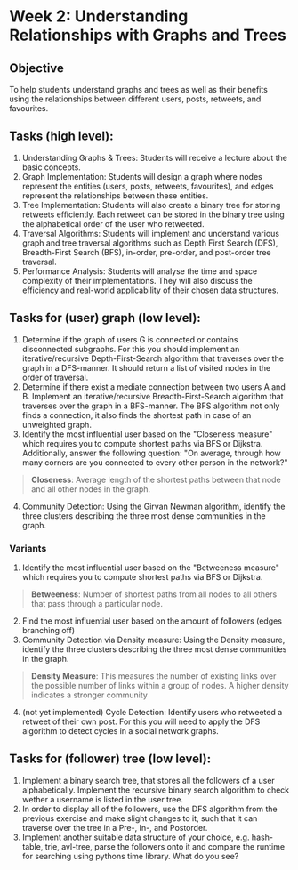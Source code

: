 # Week 2: Understanding Relationships with Graphs and Trees
## Objective
To help students understand graphs and trees as well as their benefits using the relationships between different users, posts, retweets, and favourites.
## Tasks (high level):
1. Understanding Graphs & Trees: Students will receive a lecture about the basic concepts.
2. Graph Implementation: Students will design a graph where nodes represent the entities (users, posts, retweets, favourites), and edges represent the relationships between these entities.
3. Tree Implementation: Students will also create a binary tree for storing retweets efficiently. Each retweet can be stored in the binary tree using the alphabetical order of the user who retweeted.
4. Traversal Algorithms: Students will implement and understand various graph and tree traversal algorithms such as Depth First Search (DFS), Breadth-First Search (BFS), in-order, pre-order, and post-order tree traversal.
5. Performance Analysis: Students will analyse the time and space complexity of their implementations. They will also discuss the efficiency and real-world applicability of their chosen data structures.
## Tasks for (user) graph (low level):

1. Determine if the graph of users G is connected or contains disconnected subgraphs. For this you should implement an iterative/recursive Depth-First-Search algorithm that traverses over the graph in a DFS-manner. It should return a list of visited nodes in the order of traversal.
2. Determine if there exist a mediate connection between two users A and B. Implement an iterative/recursive Breadth-First-Search algorithm that traverses over the graph in a BFS-manner. The BFS algorithm not only finds a connection, it also finds the shortest path in case of an unweighted graph.
3. Identify the most influential user based on the "Closeness measure" which requires you to compute shortest paths via BFS or Dijkstra. Additionally, answer the following question: "On average, through how many corners are you connected to every other person in the network?"
>  **Closeness**: Average length of the shortest paths between that node and all other nodes in the graph.
4. Community Detection: Using the Girvan Newman algorithm, identify the three clusters describing the three most dense communities in the graph.

### Variants

1. Identify the most influential user based on the "Betweeness measure" which requires you to compute shortest paths via BFS or Dijkstra. 
>  **Betweeness**: Number of shortest paths from all nodes to all others that pass through a particular node.
2. Find the most influential user based on the amount of followers (edges branching off)
3. Community Detection via Density measure: Using the Density measure, identify the three clusters describing the three most dense communities in the graph.
> **Density Measure**: This measures the number of existing links over the possible number of links within a group of nodes. A higher density indicates a stronger community
4. (not yet implemented) Cycle Detection: Identify users who retweeted a retweet of their own post. For this you will need to apply the DFS algorithm to detect cycles in a social network graphs. 

## Tasks for (follower) tree (low level):

1. Implement a binary search tree, that stores all the followers of a user alphabetically. Implement the recursive binary search algorithm to check wether a username is listed in the user tree.
2. In order to display all of the followers, use the DFS algorithm from the previous exercise and make slight changes to it, such that it can traverse over the tree in a Pre-, In-, and Postorder.
3. Implement another suitable data structure of your choice, e.g. hash-table, trie, avl-tree, parse the followers onto it and compare the runtime for searching using pythons time library. What do you see?